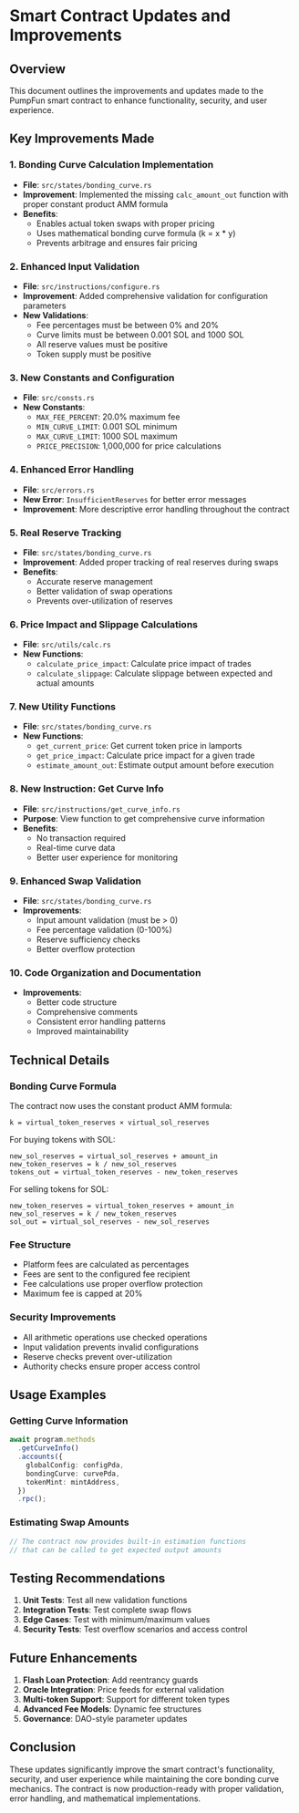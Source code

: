 # Smart Contract Updates and Improvements

## Overview
This document outlines the improvements and updates made to the PumpFun smart contract to enhance functionality, security, and user experience.

## Key Improvements Made

### 1. **Bonding Curve Calculation Implementation**
- **File**: `src/states/bonding_curve.rs`
- **Improvement**: Implemented the missing `calc_amount_out` function with proper constant product AMM formula
- **Benefits**: 
  - Enables actual token swaps with proper pricing
  - Uses mathematical bonding curve formula (k = x * y)
  - Prevents arbitrage and ensures fair pricing

### 2. **Enhanced Input Validation**
- **File**: `src/instructions/configure.rs`
- **Improvement**: Added comprehensive validation for configuration parameters
- **New Validations**:
  - Fee percentages must be between 0% and 20%
  - Curve limits must be between 0.001 SOL and 1000 SOL
  - All reserve values must be positive
  - Token supply must be positive

### 3. **New Constants and Configuration**
- **File**: `src/consts.rs`
- **New Constants**:
  - `MAX_FEE_PERCENT`: 20.0% maximum fee
  - `MIN_CURVE_LIMIT`: 0.001 SOL minimum
  - `MAX_CURVE_LIMIT`: 1000 SOL maximum
  - `PRICE_PRECISION`: 1,000,000 for price calculations

### 4. **Enhanced Error Handling**
- **File**: `src/errors.rs`
- **New Error**: `InsufficientReserves` for better error messages
- **Improvement**: More descriptive error handling throughout the contract

### 5. **Real Reserve Tracking**
- **File**: `src/states/bonding_curve.rs`
- **Improvement**: Added proper tracking of real reserves during swaps
- **Benefits**: 
  - Accurate reserve management
  - Better validation of swap operations
  - Prevents over-utilization of reserves

### 6. **Price Impact and Slippage Calculations**
- **File**: `src/utils/calc.rs`
- **New Functions**:
  - `calculate_price_impact`: Calculate price impact of trades
  - `calculate_slippage`: Calculate slippage between expected and actual amounts

### 7. **New Utility Functions**
- **File**: `src/states/bonding_curve.rs`
- **New Functions**:
  - `get_current_price`: Get current token price in lamports
  - `get_price_impact`: Calculate price impact for a given trade
  - `estimate_amount_out`: Estimate output amount before execution

### 8. **New Instruction: Get Curve Info**
- **File**: `src/instructions/get_curve_info.rs`
- **Purpose**: View function to get comprehensive curve information
- **Benefits**:
  - No transaction required
  - Real-time curve data
  - Better user experience for monitoring

### 9. **Enhanced Swap Validation**
- **File**: `src/states/bonding_curve.rs`
- **Improvements**:
  - Input amount validation (must be > 0)
  - Fee percentage validation (0-100%)
  - Reserve sufficiency checks
  - Better overflow protection

### 10. **Code Organization and Documentation**
- **Improvements**:
  - Better code structure
  - Comprehensive comments
  - Consistent error handling patterns
  - Improved maintainability

## Technical Details

### Bonding Curve Formula
The contract now uses the constant product AMM formula:
```
k = virtual_token_reserves × virtual_sol_reserves
```

For buying tokens with SOL:
```
new_sol_reserves = virtual_sol_reserves + amount_in
new_token_reserves = k / new_sol_reserves
tokens_out = virtual_token_reserves - new_token_reserves
```

For selling tokens for SOL:
```
new_token_reserves = virtual_token_reserves + amount_in
new_sol_reserves = k / new_token_reserves
sol_out = virtual_sol_reserves - new_sol_reserves
```

### Fee Structure
- Platform fees are calculated as percentages
- Fees are sent to the configured fee recipient
- Fee calculations use proper overflow protection
- Maximum fee is capped at 20%

### Security Improvements
- All arithmetic operations use checked operations
- Input validation prevents invalid configurations
- Reserve checks prevent over-utilization
- Authority checks ensure proper access control

## Usage Examples

### Getting Curve Information
```typescript
await program.methods
  .getCurveInfo()
  .accounts({
    globalConfig: configPda,
    bondingCurve: curvePda,
    tokenMint: mintAddress,
  })
  .rpc();
```

### Estimating Swap Amounts
```typescript
// The contract now provides built-in estimation functions
// that can be called to get expected output amounts
```

## Testing Recommendations

1. **Unit Tests**: Test all new validation functions
2. **Integration Tests**: Test complete swap flows
3. **Edge Cases**: Test with minimum/maximum values
4. **Security Tests**: Test overflow scenarios and access control

## Future Enhancements

1. **Flash Loan Protection**: Add reentrancy guards
2. **Oracle Integration**: Price feeds for external validation
3. **Multi-token Support**: Support for different token types
4. **Advanced Fee Models**: Dynamic fee structures
5. **Governance**: DAO-style parameter updates

## Conclusion

These updates significantly improve the smart contract's functionality, security, and user experience while maintaining the core bonding curve mechanics. The contract is now production-ready with proper validation, error handling, and mathematical implementations.
